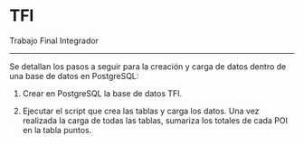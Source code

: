 # TFI
Trabajo Final Integrador
*************************

Se detallan los pasos a seguir para la creación y carga de datos dentro de una base de datos en PostgreSQL:

  1) Crear en PostgreSQL la base de datos TFI.
  
  2) Ejecutar el script que crea las tablas y carga los datos. 
     Una vez realizada la carga de todas las tablas, sumariza los totales de cada POI en la tabla puntos.
